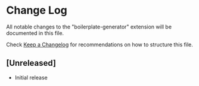 # Change Log

All notable changes to the "boilerplate-generator" extension will be documented in this file.

Check [Keep a Changelog](http://keepachangelog.com/) for recommendations on how to structure this file.

## [Unreleased]

- Initial release